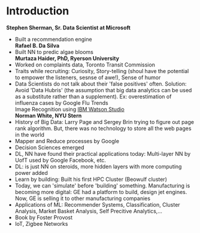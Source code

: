 # Introduction  

**Stephen Sherman, Sr. Data Scientist at Microsoft**  
- Built a recommendation engine   
**Rafael B. Da Silva**  
- Built NN to predic algae blooms  
**Murtaza Haider, PhD, Ryerson University**  
- Worked on complaints data, Toronto Transit Commission  
- Traits while recruiting: Curiosity, Story-telling (shoul have the potential to empower the listeners, sesnse of awe!), Sense of humor   
- Data Scientists do not talk about their 'false positives' often. Solution: Avoid 'Data Hubris' (the assumption that big data analytics can be used as a substitute rather than a supplement). Ex: overestimation of influenza cases by Google Flu Trends  
Image Recognition using [IBM Watson Studio](https://dataplatform.cloud.ibm.com/studio/watson-vision-combined/default/view?service_guid=crn:v1:bluemix:public:watson-vision-combined:us-south:a/daf2a84f216a4987b25a68802c9a66c4:e15ac5dc-26e0-489a-b6d5-e7f390599692::&project_id=7a3374e2-1c5d-4ff5-9acc-91d54e68a37d)  
**Norman White, NYU Stern**  
- History of Big Data: Larry Page and Sergey Brin trying to figure out page rank algorithm. But, there was no technology to store all the web pages in the world  
- Mapper and Reduce processes by Google  
- Decision Sciences emerged  
- DL, NN have found their practical applications today: Multi-layer NN by UofT used by Google Facebook, etc.  
- DL: is just NN on steroids, more hidden layers with more computing power added  
- Learn by building: Built his first HPC Cluster (Beowulf cluster)  
- Today, we can 'simulate' before 'building' something. Manufacturing is becoming more digital: GE had a platform to build, design jet engines. Now, GE is selling it to other manufacturing companies  
- Applications of ML: Recommender Systems, Classification, Cluster Analysis, Market Basket Analysis, Self Precitive Analytics,...  
- Book by Foster Provost  
- IoT, Zigbee Networks  









